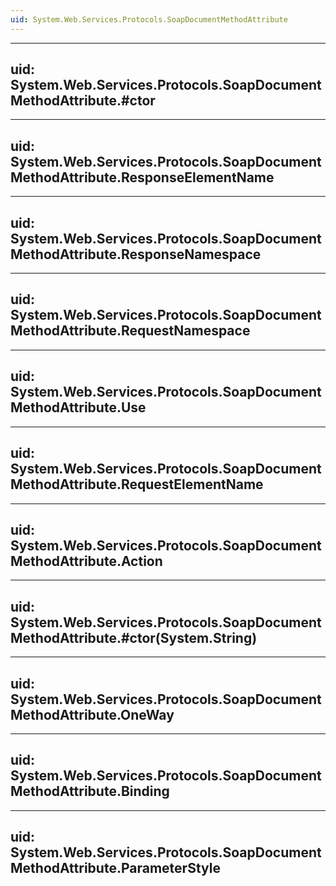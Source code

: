 ```yaml
---
uid: System.Web.Services.Protocols.SoapDocumentMethodAttribute
---
```


---
uid: System.Web.Services.Protocols.SoapDocumentMethodAttribute.#ctor
---

---
uid: System.Web.Services.Protocols.SoapDocumentMethodAttribute.ResponseElementName
---

---
uid: System.Web.Services.Protocols.SoapDocumentMethodAttribute.ResponseNamespace
---

---
uid: System.Web.Services.Protocols.SoapDocumentMethodAttribute.RequestNamespace
---

---
uid: System.Web.Services.Protocols.SoapDocumentMethodAttribute.Use
---

---
uid: System.Web.Services.Protocols.SoapDocumentMethodAttribute.RequestElementName
---

---
uid: System.Web.Services.Protocols.SoapDocumentMethodAttribute.Action
---

---
uid: System.Web.Services.Protocols.SoapDocumentMethodAttribute.#ctor(System.String)
---

---
uid: System.Web.Services.Protocols.SoapDocumentMethodAttribute.OneWay
---

---
uid: System.Web.Services.Protocols.SoapDocumentMethodAttribute.Binding
---

---
uid: System.Web.Services.Protocols.SoapDocumentMethodAttribute.ParameterStyle
---
